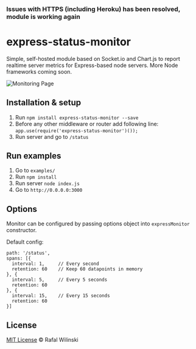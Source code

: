 ### Issues with HTTPS (including Heroku) has been resolved, module is working again
# express-status-monitor
Simple, self-hosted module based on Socket.io and Chart.js to report realtime server metrics for Express-based node servers. More Node frameworks coming soon.

![Monitoring Page](http://i.imgur.com/AHizEWq.gif "Monitoring Page")

## Installation & setup
1. Run `npm install express-status-monitor --save`
2. Before any other middleware or router add following line:
`app.use(require('express-status-monitor')());`
3. Run server and go to `/status`

## Run examples

1. Go to `examples/`
2. Run `npm install`
3. Run server `node index.js`
4. Go to `http://0.0.0.0:3000`

## Options

Monitor can be configured by passing options object into `expressMonitor` constructor.

Default config:
```
path: '/status',
spans: [{
  interval: 1,     // Every second
  retention: 60    // Keep 60 datapoints in memory
}, {
  interval: 5,     // Every 5 seconds
  retention: 60
}, {
  interval: 15,    // Every 15 seconds
  retention: 60
}]

```

## License

[MIT License](https://opensource.org/licenses/MIT) © Rafal Wilinski
